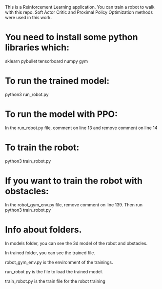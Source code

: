 This is a Reinforcement Learning application. You can train a robot to walk with this repo. Soft Actor Critic and Proximal Policy Optimization methods were used in this work.

# You need to install some python libraries which:

sklearn
pybullet
tensorboard
numpy
gym

# To run the trained model:

python3 run_robot.py

# To run the model with PPO:

In the run_robot.py file, comment on line 13 and remove comment on line 14

# To train the robot:

python3 train_robot.py

# If you want to train the robot with obstacles:

In the robot_gym_env.py file, remove comment on line 139. Then run python3 train_robot.py

# Info about folders.

In models folder, you can see the 3d model of the robot and obstacles.

In trained folder, you can see the trained file.

robot_gym_env.py is the environment of the trainings.

run_robot.py is the file to load the trained model.

train_robot.py is the train file for the robot training
